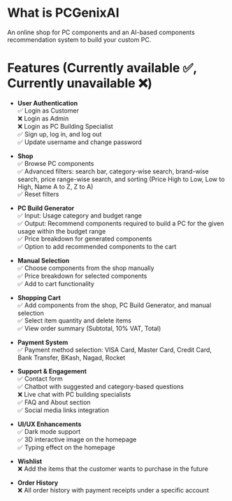 # What is PCGenixAI
An online shop for PC components and an AI-based components recommendation system to build your custom PC.

# Features (Currently available ✅, Currently unavailable ❌)
- **User Authentication** <br>
  ✅ Login as Customer <br>
  ❌ Login as Admin <br>
  ❌ Login as PC Building Specialist <br>
  ✅ Sign up, log in, and log out <br>
  ✅ Update username and change password

- **Shop** <br>
  ✅ Browse PC components <br>
  ✅ Advanced filters: search bar, category-wise search, brand-wise search, price range-wise search, and sorting (Price High to Low, Low to High, Name A to Z, Z to A) <br>
  ✅ Reset filters

- **PC Build Generator** <br>
  ✅ Input: Usage category and budget range <br>
  ✅ Output: Recommend components required to build a PC for the given usage within the budget range <br>
  ✅ Price breakdown for generated components <br>
  ✅ Option to add recommended components to the cart

- **Manual Selection** <br>
  ✅ Choose components from the shop manually <br>
  ✅ Price breakdown for selected components <br>
  ✅ Add to cart functionality

- **Shopping Cart** <br>
  ✅ Add components from the shop, PC Build Generator, and manual selection <br>
  ✅ Select item quantity and delete items <br>
  ✅ View order summary (Subtotal, 10% VAT, Total) <br>

- **Payment System** <br>
  ✅ Payment method selection: VISA Card, Master Card, Credit Card, Bank Transfer, BKash, Nagad, Rocket

- **Support & Engagement** <br>
  ✅ Contact form <br>
  ✅ Chatbot with suggested and category-based questions <br>
  ❌ Live chat with PC building specialists <br>
  ✅ FAQ and About section <br>
  ✅ Social media links integration <br>

- **UI/UX Enhancements** <br>
  ✅ Dark mode support <br>
  ✅ 3D interactive image on the homepage <br>
  ✅ Typing effect on the homepage

- **Wishlist** <br>
  ❌ Add the items that the customer wants to purchase in the future

- **Order History** <br>
  ❌ All order history with payment receipts under a specific account
